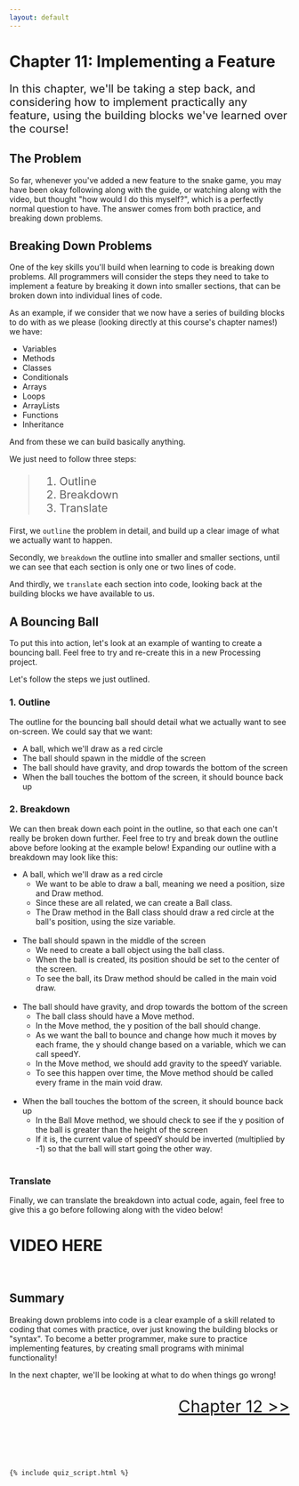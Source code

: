 ```yaml
---
layout: default
---
```


<h1>Chapter 11: Implementing a Feature</h1>
<p style="font-size:20px">
In this chapter, we'll be taking a step back, and considering how to implement practically any feature, using the building blocks we've learned over the course!
</p>

<h2>The Problem</h2>
So far, whenever you've added a new feature to the snake game, you may have been okay following along with the guide, or watching along with the video, but thought "how would I do this myself?", which is a perfectly normal question to have. The answer comes from both practice, and breaking down problems.

<h2 id="breaking_down_problems">Breaking Down Problems</h2>
One of the key skills you'll build when learning to code is breaking down problems. All programmers will consider the steps they need to take to implement a feature by breaking it down into smaller sections, that can be broken down into individual lines of code.

As an example, if we consider that we now have a series of building blocks to do with as we please (looking directly at this course's chapter names!) we have:
<ul>
<li>Variables</li>
<li>Methods</li>
<li>Classes</li>
<li>Conditionals</li>
<li>Arrays</li>
<li>Loops</li>
<li>ArrayLists</li>
<li>Functions</li>
<li>Inheritance</li>
</ul>

And from these we can build basically anything.

We just need to follow three steps:
<blockquote style="font-size:20px">
<ol>
<li>Outline</li>
<li>Breakdown</li>
<li>Translate</li>
</ol>
</blockquote>

First, we `outline` the problem in detail, and build up a clear image of what we actually want to happen.


Secondly, we `breakdown` the outline into smaller and smaller sections, until we can see that each section is only one or two lines of code.


And thirdly, we `translate` each section into code, looking back at the building blocks we have available to us.

<h2 id="a_bouncing_ball">A Bouncing Ball</h2>
To put this into action, let's look at an example of wanting to create a bouncing ball. Feel free to try and re-create this in a new Processing project.


Let's follow the steps we just outlined.

<h3>1. Outline</h3>
The outline for the bouncing ball should detail what we actually want to see on-screen.
We could say that we want:
<ul>
<li>A ball, which we'll draw as a red circle</li>
<li>The ball should spawn in the middle of the screen</li>
<li>The ball should have gravity, and drop towards the bottom of the screen</li>
<li>When the ball touches the bottom of the screen, it should bounce back up</li>
</ul>

<h3>2. Breakdown</h3>
We can then break down each point in the outline, so that each one can't really be broken down further. Feel free to try and break down the outline above before looking at the example below!
Expanding our outline with a breakdown may look like this:
<ul>
<li>A ball, which we'll draw as a red circle
    <ul>
        <li>We want to be able to draw a ball, meaning we need a position, size and Draw method.</li>
        <li>Since these are all related, we can create a Ball class.</li>
        <li>The Draw method in the Ball class should draw a red circle at the ball's position, using the size variable.</li>
    <br></ul>
</li>
<li>The ball should spawn in the middle of the screen
    <ul>
        <li>We need to create a ball object using the ball class.</li>
        <li>When the ball is created, its position should be set to the center of the screen.</li>
        <li>To see the ball, its Draw method should be called in the main void draw.</li>
    <br></ul>
</li>
<li>The ball should have gravity, and drop towards the bottom of the screen
    <ul>
        <li>The ball class should have a Move method.</li>
        <li>In the Move method, the y position of the ball should change.</li>
        <li>As we want the ball to bounce and change how much it moves by each frame, the y should change based on a variable, which we can call speedY.</li>
        <li>In the Move method, we should add gravity to the speedY variable.
        <li>To see this happen over time, the Move method should be called every frame in the main void draw.</li>
    <br></ul>
</li>
<li>When the ball touches the bottom of the screen, it should bounce back up
<ul>
        <li>In the Ball Move method, we should check to see if the y position of the ball is greater than the height of the screen</li>
        <li>If it is, the current value of speedY should be inverted (multiplied by -1) so that the ball will start going the other way.</li>
    <br>
    </ul>
</li>
</ul>

<h3>Translate</h3>
Finally, we can translate the breakdown into actual code, again, feel free to give this a go before following along with the video below!

<h1>VIDEO HERE</h1>


<br>
<h2>Summary</h2>
Breaking down problems into code is a clear example of a skill related to coding that comes with practice, over just knowing the building blocks or "syntax". To become a better programmer, make sure to practice implementing features, by creating small programs with minimal functionality!

In the next chapter, we'll be looking at what to do when things go wrong!

<p style="font-size: 30px; text-align: right;"><a href="./fixing_errors">Chapter 12 >></a></p>

<br>
<br>
<br>

	{% include quiz_script.html %}